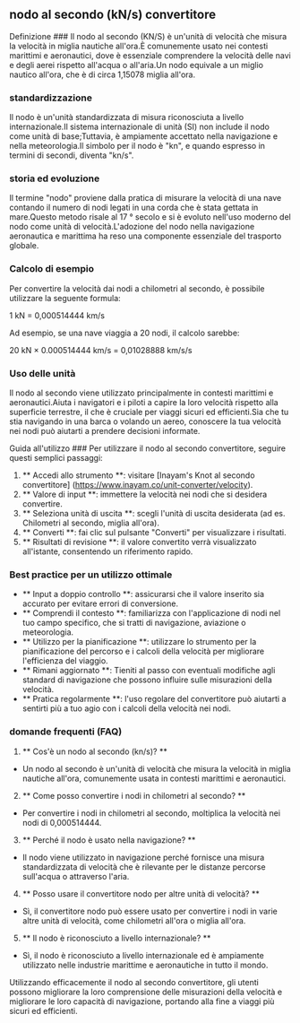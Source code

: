 ## nodo al secondo (kN/s) convertitore

Definizione ###
Il nodo al secondo (KN/S) è un'unità di velocità che misura la velocità in miglia nautiche all'ora.È comunemente usato nei contesti marittimi e aeronautici, dove è essenziale comprendere la velocità delle navi e degli aerei rispetto all'acqua o all'aria.Un nodo equivale a un miglio nautico all'ora, che è di circa 1,15078 miglia all'ora.

### standardizzazione
Il nodo è un'unità standardizzata di misura riconosciuta a livello internazionale.Il sistema internazionale di unità (SI) non include il nodo come unità di base;Tuttavia, è ampiamente accettato nella navigazione e nella meteorologia.Il simbolo per il nodo è "kn", e quando espresso in termini di secondi, diventa "kn/s".

### storia ed evoluzione
Il termine "nodo" proviene dalla pratica di misurare la velocità di una nave contando il numero di nodi legati in una corda che è stata gettata in mare.Questo metodo risale al 17 ° secolo e si è evoluto nell'uso moderno del nodo come unità di velocità.L'adozione del nodo nella navigazione aeronautica e marittima ha reso una componente essenziale del trasporto globale.

### Calcolo di esempio
Per convertire la velocità dai nodi a chilometri al secondo, è possibile utilizzare la seguente formula:

1 kN = 0,000514444 km/s

Ad esempio, se una nave viaggia a 20 nodi, il calcolo sarebbe:

20 kN × 0.000514444 km/s = 0,01028888 km/s/s

### Uso delle unità
Il nodo al secondo viene utilizzato principalmente in contesti marittimi e aeronautici.Aiuta i navigatori e i piloti a capire la loro velocità rispetto alla superficie terrestre, il che è cruciale per viaggi sicuri ed efficienti.Sia che tu stia navigando in una barca o volando un aereo, conoscere la tua velocità nei nodi può aiutarti a prendere decisioni informate.

Guida all'utilizzo ###
Per utilizzare il nodo al secondo convertitore, seguire questi semplici passaggi:

1. ** Accedi allo strumento **: visitare [Inayam's Knot al secondo convertitore] (https://www.inayam.co/unit-converter/velocity).
2. ** Valore di input **: immettere la velocità nei nodi che si desidera convertire.
3. ** Seleziona unità di uscita **: scegli l'unità di uscita desiderata (ad es. Chilometri al secondo, miglia all'ora).
4. ** Converti **: fai clic sul pulsante "Converti" per visualizzare i risultati.
5. ** Risultati di revisione **: il valore convertito verrà visualizzato all'istante, consentendo un riferimento rapido.

### Best practice per un utilizzo ottimale
- ** Input a doppio controllo **: assicurarsi che il valore inserito sia accurato per evitare errori di conversione.
- ** Comprendi il contesto **: familiarizza con l'applicazione di nodi nel tuo campo specifico, che si tratti di navigazione, aviazione o meteorologia.
- ** Utilizzo per la pianificazione **: utilizzare lo strumento per la pianificazione del percorso e i calcoli della velocità per migliorare l'efficienza del viaggio.
- ** Rimani aggiornato **: Tieniti al passo con eventuali modifiche agli standard di navigazione che possono influire sulle misurazioni della velocità.
- ** Pratica regolarmente **: l'uso regolare del convertitore può aiutarti a sentirti più a tuo agio con i calcoli della velocità nei nodi.

### domande frequenti (FAQ)

1. ** Cos'è un nodo al secondo (kn/s)? **
- Un nodo al secondo è un'unità di velocità che misura la velocità in miglia nautiche all'ora, comunemente usata in contesti marittimi e aeronautici.

2. ** Come posso convertire i nodi in chilometri al secondo? **
- Per convertire i nodi in chilometri al secondo, moltiplica la velocità nei nodi di 0,000514444.

3. ** Perché il nodo è usato nella navigazione? **
- Il nodo viene utilizzato in navigazione perché fornisce una misura standardizzata di velocità che è rilevante per le distanze percorse sull'acqua o attraverso l'aria.

4. ** Posso usare il convertitore nodo per altre unità di velocità? **
- Sì, il convertitore nodo può essere usato per convertire i nodi in varie altre unità di velocità, come chilometri all'ora o miglia all'ora.

5. ** Il nodo è riconosciuto a livello internazionale? **
- Sì, il nodo è riconosciuto a livello internazionale ed è ampiamente utilizzato nelle industrie marittime e aeronautiche in tutto il mondo.

Utilizzando efficacemente il nodo al secondo convertitore, gli utenti possono migliorare la loro comprensione delle misurazioni della velocità e migliorare le loro capacità di navigazione, portando alla fine a viaggi più sicuri ed efficienti.